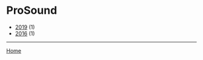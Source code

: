 # ProSound

  * [2019](./prosound-2019.md/) (1)
  * [2016](./prosound-2016.md/) (1)

----

[Home](../)
